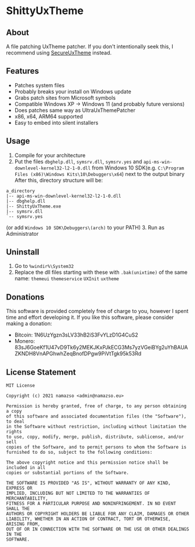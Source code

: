 # ShittyUxTheme

## About

A file patching UxTheme patcher. If you don't intentionally seek this, I recommend using [SecureUxTheme](https://github.com/namazso/SecureUxTheme) instead.

## Features

* Patches system files
* Probably breaks your install on Windows update
* Grabs patch sites from Microsoft symbols
* Compatible Windows XP -> Windows 11 (and probably future versions)
* Does patches same way as UltraUxThemePatcher
* x86, x64, ARM64 supported
* Easy to embed into silent installers

## Usage

1. Compile for your architecture
2. Put the files `dbghelp.dll`, `symsrv.dll`, `symsrv.yes` and `api-ms-win-downlevel-kernel32-l2-1-0.dll` from Windows 10 SDK(e.g. `C:\Program Files (x86)\Windows Kits\10\Debuggers\x64`) next to the output binary
After this, directory structure will be:
```
a_directory
|-- api-ms-win-downlevel-kernel32-l2-1-0.dll
|-- dbghelp.dll
|-- ShittyUxTheme.exe
|-- symsrv.dll
`-- symsrv.yes
```
(or add `Windows 10 SDK\Debuggers\(arch)` to your PATH)
3. Run as Administrator

## Uninstall

1. Go to `%windir%\System32`
2. Replace the dll files starting with these with `.bak(unixtime)` of the same name: `themeui` `themeservice` `UXInit` `uxtheme`

## Donations

This software is provided completely free of charge to you, however I spent time and effort developing it. If you like this software, please consider making a donation:

* Bitcoin: 1N6UzYgzn3sLV33hB2iS3FvYLzD1G4CuS2
* Monero: 83sJ6GoeKf1U47vD9Tk6y2MEKJKxPJkECG3Ms7yzVGeiBYg2uYhBAUAZKNDH8VnAPGhwhZeqBnofDPgw9PiVtTgk95k53Rd

## License Statement

	MIT License

	Copyright (c) 2021 namazso <admin@namazso.eu>

	Permission is hereby granted, free of charge, to any person obtaining a copy
	of this software and associated documentation files (the "Software"), to deal
	in the Software without restriction, including without limitation the rights
	to use, copy, modify, merge, publish, distribute, sublicense, and/or sell
	copies of the Software, and to permit persons to whom the Software is
	furnished to do so, subject to the following conditions:

	The above copyright notice and this permission notice shall be included in all
	copies or substantial portions of the Software.

	THE SOFTWARE IS PROVIDED "AS IS", WITHOUT WARRANTY OF ANY KIND, EXPRESS OR
	IMPLIED, INCLUDING BUT NOT LIMITED TO THE WARRANTIES OF MERCHANTABILITY,
	FITNESS FOR A PARTICULAR PURPOSE AND NONINFRINGEMENT. IN NO EVENT SHALL THE
	AUTHORS OR COPYRIGHT HOLDERS BE LIABLE FOR ANY CLAIM, DAMAGES OR OTHER
	LIABILITY, WHETHER IN AN ACTION OF CONTRACT, TORT OR OTHERWISE, ARISING FROM,
	OUT OF OR IN CONNECTION WITH THE SOFTWARE OR THE USE OR OTHER DEALINGS IN THE
	SOFTWARE.
